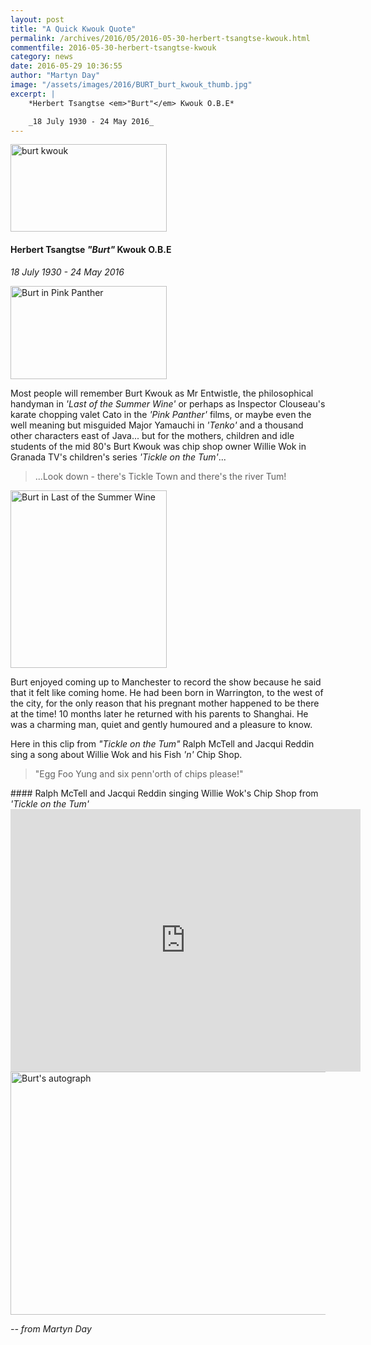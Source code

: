 ```yaml
---
layout: post
title: "A Quick Kwouk Quote"
permalink: /archives/2016/05/2016-05-30-herbert-tsangtse-kwouk.html
commentfile: 2016-05-30-herbert-tsangtse-kwouk
category: news
date: 2016-05-29 10:36:55
author: "Martyn Day"
image: "/assets/images/2016/BURT_burt_kwouk_thumb.jpg"
excerpt: |
    *Herbert Tsangtse <em>"Burt"</em> Kwouk O.B.E*

    _18 July 1930 - 24 May 2016_
---
```


<a href="/assets/images/2016/BURT_burt_kwouk.jpg" title="See larger version of - burt kwouk"><img src="/assets/images/2016/BURT_burt_kwouk_thumb.jpg" width="250" height="140" alt="burt kwouk" class="photo right" /></a>

#### Herbert Tsangtse <em>"Burt"</em> Kwouk O.B.E

*18 July 1930 - 24 May 2016*

<a href="/assets/images/2016/BURT_Panther_2.jpg" title="See larger version of - Burt in Pink Panther"><img src="/assets/images/2016/BURT_Panther_2_thumb.jpg" width="250" height="149" alt="Burt in Pink Panther" class="photo right" /></a>

Most people will remember Burt Kwouk as Mr Entwistle, the philosophical handyman in <em>'Last of the Summer Wine'</em> or perhaps as Inspector Clouseau's karate chopping valet Cato in the <em>'Pink Panther'</em> films, or maybe even the well meaning but misguided Major Yamauchi in <em>'Tenko'</em> and a thousand other characters east of Java... but for the mothers, children and idle students of the mid 80's Burt Kwouk was chip shop owner Willie Wok in Granada TV's children's series <em>'Tickle on the Tum'</em>...

> ...Look down - there's Tickle Town and there's the river Tum!

<a href="/assets/images/2016/BURT_Last_of_the_Summer_Wine.jpg" title="See larger version of - Burt in Last of the Summer Wine"><img src="/assets/images/2016/BURT_Last_of_the_Summer_Wine_thumb.jpg" width="250" height="284" alt="Burt in Last of the Summer Wine" class="photo right" /></a>

Burt enjoyed coming up to Manchester to record the show because he said that it felt like coming home. He had been born in Warrington, to the west of the city, for the only reason that his pregnant mother happened to be there at the time! 10 months later he returned with his parents to Shanghai. He was a charming man, quiet and gently humoured and a pleasure to know.

Here in this clip from <em>"Tickle on the Tum"</em> Ralph McTell and Jacqui Reddin sing a song about Willie Wok and his Fish <em>'n'</em> Chip Shop.

> "Egg Foo Yung and six penn'orth of chips please!"

<div markdown="1" class="box">
#### Ralph McTell and Jacqui Reddin singing Willie Wok's Chip Shop from <em>'Tickle on the Tum'</em>

<iframe width="560" height="420" src="https://www.youtube-nocookie.com/embed/j6Ntz-0pWBo?rel=0" frameborder="0" allowfullscreen>
</iframe>
</div>
<a href="/assets/images/2016/BURT_Burts_autograph.JPG" title="See larger version of - Burt's autograph"><img src="/assets/images/2016/BURT_Burts_autograph_thumb.JPG" width="600" height="389" alt="Burt's autograph" class="photo center" /></a>

<cite>-- from Martyn Day</cite>
